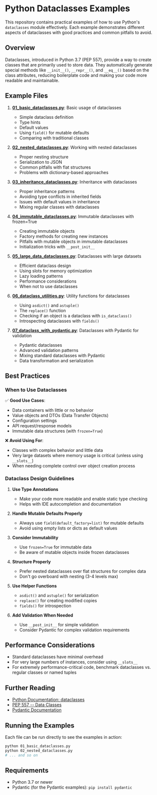 # Python Dataclasses Examples

This repository contains practical examples of how to use Python's `dataclasses` module effectively. Each example demonstrates different aspects of dataclasses with good practices and common pitfalls to avoid.

## Overview

Dataclasses, introduced in Python 3.7 (PEP 557), provide a way to create classes that are primarily used to store data. They automatically generate special methods like `__init__()`, `__repr__()`, and `__eq__()` based on the class attributes, reducing boilerplate code and making your code more readable and maintainable.

## Example Files

1. **[01_basic_dataclasses.py](01_basic_dataclasses.py)**: Basic usage of dataclasses
   - Simple dataclass definition
   - Type hints
   - Default values
   - Using `field()` for mutable defaults
   - Comparing with traditional classes

2. **[02_nested_dataclasses.py](02_nested_dataclasses.py)**: Working with nested dataclasses
   - Proper nesting structure
   - Serialization to JSON
   - Common pitfalls with flat structures
   - Problems with dictionary-based approaches

3. **[03_inheritance_dataclasses.py](03_inheritance_dataclasses.py)**: Inheritance with dataclasses
   - Proper inheritance patterns
   - Avoiding type conflicts in inherited fields
   - Issues with default values in inheritance
   - Mixing regular classes with dataclasses

4. **[04_immutable_dataclasses.py](04_immutable_dataclasses.py)**: Immutable dataclasses with frozen=True
   - Creating immutable objects
   - Factory methods for creating new instances
   - Pitfalls with mutable objects in immutable dataclasses
   - Initialization tricks with `__post_init__`

5. **[05_large_data_dataclasses.py](05_large_data_dataclasses.py)**: Dataclasses with large datasets
   - Efficient dataclass design
   - Using slots for memory optimization
   - Lazy loading patterns
   - Performance considerations
   - When not to use dataclasses

6. **[06_dataclass_utilities.py](06_dataclass_utilities.py)**: Utility functions for dataclasses
   - Using `asdict()` and `astuple()`
   - The `replace()` function
   - Checking if an object is a dataclass with `is_dataclass()`
   - Introspecting dataclasses with `fields()`

7. **[07_dataclass_with_pydantic.py](07_dataclass_with_pydantic.py)**: Dataclasses with Pydantic for validation
   - Pydantic dataclasses
   - Advanced validation patterns
   - Mixing standard dataclasses with Pydantic
   - Data transformation and serialization

## Best Practices

### When to Use Dataclasses

✅ **Good Use Cases**:
- Data containers with little or no behavior
- Value objects and DTOs (Data Transfer Objects)
- Configuration settings
- API request/response models
- Immutable data structures (with `frozen=True`)

❌ **Avoid Using For**:
- Classes with complex behavior and little data
- Very large datasets where memory usage is critical (unless using `__slots__`)
- When needing complete control over object creation process

### Dataclass Design Guidelines

1. **Use Type Annotations**
   - Make your code more readable and enable static type checking
   - Helps with IDE autocompletion and documentation

2. **Handle Mutable Defaults Properly**
   - Always use `field(default_factory=list)` for mutable defaults
   - Avoid using empty lists or dicts as default values

3. **Consider Immutability**
   - Use `frozen=True` for immutable data
   - Be aware of mutable objects inside frozen dataclasses

4. **Structure Properly**
   - Prefer nested dataclasses over flat structures for complex data
   - Don't go overboard with nesting (3-4 levels max)

5. **Use Helper Functions**
   - `asdict()` and `astuple()` for serialization
   - `replace()` for creating modified copies
   - `fields()` for introspection

6. **Add Validation When Needed**
   - Use `__post_init__` for simple validation
   - Consider Pydantic for complex validation requirements

## Performance Considerations

- Standard dataclasses have minimal overhead
- For very large numbers of instances, consider using `__slots__`
- For extremely performance-critical code, benchmark dataclasses vs. regular classes or named tuples

## Further Reading

- [Python Documentation: dataclasses](https://docs.python.org/3/library/dataclasses.html)
- [PEP 557 -- Data Classes](https://www.python.org/dev/peps/pep-0557/)
- [Pydantic Documentation](https://docs.pydantic.dev/)

## Running the Examples

Each file can be run directly to see the examples in action:

```bash
python 01_basic_dataclasses.py
python 02_nested_dataclasses.py
# ... and so on
```

## Requirements

- Python 3.7 or newer
- Pydantic (for the Pydantic examples): `pip install pydantic` 